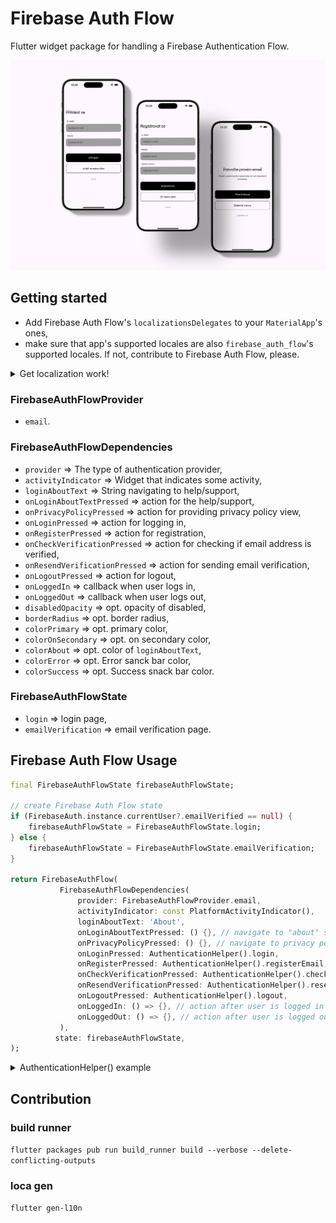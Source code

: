 <!--
This README describes the package. If you publish this package to pub.dev,
this README's contents appear on the landing page for your package.

For information about how to write a good package README, see the guide for
[writing package pages](https://dart.dev/guides/libraries/writing-package-pages).

For general information about developing packages, see the Dart guide for
[creating packages](https://dart.dev/guides/libraries/create-library-packages)
and the Flutter guide for
[developing packages and plugins](https://flutter.dev/developing-packages).
-->

# Firebase Auth Flow

Flutter widget package for handling a Firebase Authentication Flow.

![Firebase Auth Flow preview](assets/docs/preview.jpg "preview")

## Getting started

- Add Firebase Auth Flow's `localizationsDelegates` to your `MaterialApp`'s ones,
- make sure that app's supported locales are also `firebase_auth_flow`'s supported locales. If not, contribute to Firebase Auth Flow, please.

<details>
<summary>Get localization work!</summary>

``` dart
import 'package:firebase_auth_flow/l10n/app_localizations.dart'
    as firebase_auth_flow;

class App extends StatelessWidget {
  const App({super.key});

  @override
  Widget build(BuildContext context) {
    return MaterialApp.router(
      title: Flavors.title,
      localizationsDelegates: _localizationsDelegates,
      supportedLocales: _supportedLocales,
      theme: ThemeData(
        primarySwatch: Colors.blue,
      ),
      routerConfig: appRouter,
    );
  }

  Iterable<LocalizationsDelegate<dynamic>>? get _localizationsDelegates => [
        ...AppLocalizations.localizationsDelegates,
        ...firebase_auth_flow.AppLocalizations.localizationsDelegates,
      ];

  Iterable<Locale> get _supportedLocales {
    // Make sure app's supported locales are also firebase_auth_flow's supported locales
    for (final loca in AppLocalizations.supportedLocales) {
      if (!firebase_auth_flow.AppLocalizations.supportedLocales
          .contains(loca)) {
        throw UnsupportedError(
          "Not all app's supported locales are also firebase_auth_flow's supported locales. Head to firebase_auth_flow's doc.",
        );
      }
    }
    return AppLocalizations.supportedLocales;
  }
}
```

</details>

### FirebaseAuthFlowProvider

- `email`.

### FirebaseAuthFlowDependencies

- `provider` => The type of authentication provider,
- `activityIndicator` => Widget that indicates some activity,
- `loginAboutText` => String navigating to help/support,
- `onLoginAboutTextPressed` => action for the help/support,
- `onPrivacyPolicyPressed` => action for providing privacy policy view,
- `onLoginPressed` => action for logging in,
- `onRegisterPressed` => action for registration,
- `onCheckVerificationPressed` => action for checking if email address is verified,
- `onResendVerificationPressed` => action for sending email verification,
- `onLogoutPressed` => action for logout,
- `onLoggedIn` => callback when user logs in,
- `onLoggedOut` => callback when user logs out,
- `disabledOpacity` => opt. opacity of disabled,
- `borderRadius` => opt. border radius,
- `colorPrimary` => opt. primary color,
- `colorOnSecondary` => opt. on secondary color,
- `colorAbout` => opt. color of `loginAboutText`,
- `colorError` => opt. Error sanck bar color,
- `colorSuccess` => opt. Success snack bar color.

### FirebaseAuthFlowState

- `login` => login page,
- `emailVerification` => email verification page.

## Firebase Auth Flow Usage

``` dart
final FirebaseAuthFlowState firebaseAuthFlowState;

// create Firebase Auth Flow state
if (FirebaseAuth.instance.currentUser?.emailVerified == null) {
    firebaseAuthFlowState = FirebaseAuthFlowState.login;
} else {
    firebaseAuthFlowState = FirebaseAuthFlowState.emailVerification;
}

return FirebaseAuthFlow(
           FirebaseAuthFlowDependencies(
               provider: FirebaseAuthFlowProvider.email,
               activityIndicator: const PlatformActivityIndicator(),
               loginAboutText: 'About',
               onLoginAboutTextPressed: () {}, // navigate to "about" screen
               onPrivacyPolicyPressed: () {}, // navigate to privacy policy screen
               onLoginPressed: AuthenticationHelper().login,
               onRegisterPressed: AuthenticationHelper().registerEmail,
               onCheckVerificationPressed: AuthenticationHelper().checkEmailVerification,
               onResendVerificationPressed: AuthenticationHelper().resendEmailVerification,
               onLogoutPressed: AuthenticationHelper().logout,
               onLoggedIn: () => {}, // action after user is logged in
               onLoggedOut: () => {}, // action after user is logged out
           ),
          state: firebaseAuthFlowState,
);
```

<details>
<summary>AuthenticationHelper() example</summary>

``` dart

class AuthenticationHelper {
  factory AuthenticationHelper() {
    return _authenticationHelper;
  }

  AuthenticationHelper._internal();
  static final AuthenticationHelper _authenticationHelper =
      AuthenticationHelper._internal();

  User? get user => FirebaseAuth.instance.currentUser;
  bool? get isEmailVerified => user?.emailVerified;

  Future<void> registerEmail({
    required String email,
    required String password,
    required void Function({String? errorCode}) onRegisterDone,
  }) async {
    try {
      await _createFirebaseAccount(
        email: email,
        password: password,
      );
      await _sendEmailVerification();
      onRegisterDone();
    } catch (errorCode) {
      onRegisterDone(
        errorCode: errorCode.toString(),
      );
    }
  }

  Future<void> login({
    required String email,
    required String password,
    required void Function({String? errorCode, bool? isEmailVerified})
        onLoginDone,
  }) async {
    try {
      await _signIntoFirebase(email: email, password: password);
      onLoginDone(isEmailVerified: isEmailVerified);
    } catch (errorCode) {
      onLoginDone(
        errorCode: errorCode.toString(),
      );
    }
  }

  Future<void> logout({
    required void Function({String? errorCode}) onLogoutDone,
  }) async {
    try {
      await FirebaseAuth.instance.signOut();
      await user?.reload();
      Logging.log.info('$runtimeType -> logOut: logged out');
      onLogoutDone();
    } catch (errorCode, stackTrace) {
      Logging.log.severe(
        '$runtimeType -> logOut: ${errorCode.toString()}',
        errorCode,
        stackTrace,
      );
      onLogoutDone(
        errorCode: errorCode.toString(),
      );
    }
  }

  Future<void> checkEmailVerification({
    required void Function({String? errorCode, bool? isEmailVerified})
        onCheckDone,
  }) async {
    try {
      await user?.reload();
      if (isEmailVerified != true) {
        Logging.log.info(
          '$runtimeType -> checkEmailVerification: email is not verified',
        );
        onCheckDone(errorCode: FirebaseAuthFlowError.emailNotVerified.code);
      } else {
        Logging.log.info(
          '$runtimeType -> checkEmailVerification: email is verified',
        );
        onCheckDone(isEmailVerified: true);
      }
    } catch (errorCode, stackTrace) {
      Logging.log.severe(
        '$runtimeType -> checkEmailConfirmation: ${errorCode.toString()}',
        errorCode,
        stackTrace,
      );
      onCheckDone(
        errorCode: errorCode.toString(),
      );
    }
  }

  Future<void> resendEmailVerification({
    required void Function({String? errorCode}) onResendDone,
  }) async {
    try {
      await _sendEmailVerification();
      Logging.log.info(
        '$runtimeType -> resendEmailConfirmation: email confirmation resent',
      );
      onResendDone();
    } catch (errorCode, stackTrace) {
      Logging.log.severe(
        '$runtimeType -> resendEmailConfirmation: ${errorCode.toString()}',
        errorCode,
        stackTrace,
      );
      onResendDone(
        errorCode: errorCode.toString(),
      );
    }
  }

  Future<void> _sendEmailVerification() async {
    final currentUser = user;

    if (currentUser != null && !currentUser.emailVerified) {
      await currentUser.sendEmailVerification();
      await user?.reload();
      Logging.log.info('$runtimeType -> sendEmailVerification: sent');
    } else {
      return Future.error(FirebaseAuthFlowError.userLoggedOut.code);
    }
  }

  Future<void> _createFirebaseAccount({
    required String email,
    required String password,
  }) async {
    try {
      await FirebaseAuth.instance.createUserWithEmailAndPassword(
        email: email,
        password: password,
      );
      await user?.reload();
      Logging.log.info('$runtimeType -> _createFirebaseAccount: created');
    } on FirebaseAuthException catch (e, stackTrace) {
      Logging.log.severe(
        '$runtimeType -> _createFirebaseAccountOut: ${e.toString()}',
        e,
        stackTrace,
      );
      return Future.error(e.code);
    } catch (e, stackTrace) {
      Logging.log.severe(
        '$runtimeType -> _createFirebaseAccountOut: ${e.toString()}',
        e,
        stackTrace,
      );
      return Future.error(FirebaseAuthFlowError.universal.code);
    }
  }

  Future<void> _signIntoFirebase({
    required String email,
    required String password,
  }) async {
    try {
      await FirebaseAuth.instance
          .signInWithEmailAndPassword(email: email, password: password);
      await user?.reload();
      Logging.log.info('$runtimeType -> _signIntoFirebase: signed in');
    } on FirebaseAuthException catch (e, stackTrace) {
      Logging.log.severe(
        '$runtimeType -> _signIntoFirebase: ${e.toString()}',
        e,
        stackTrace,
      );
      return Future.error(e.code);
    } catch (e, stackTrace) {
      Logging.log.severe(
        '$runtimeType -> _signIntoFirebase: ${e.toString()}',
        e,
        stackTrace,
      );
      return Future.error(FirebaseAuthFlowError.universal.code);
    }
  }
}
```

</details>

## Contribution

### build runner

`flutter packages pub run build_runner build --verbose --delete-conflicting-outputs`

### loca gen

`flutter gen-l10n`
